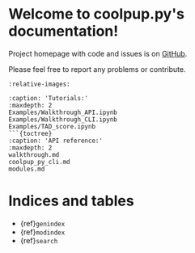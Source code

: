 # Welcome to coolpup.py's documentation!

Project homepage with code and issues is on [GitHub](https://github.com/open2c/coolpuppy).

Please feel free to report any problems or contribute.

```{include} ../../README.md
:relative-images:
```

```{toctree}
:caption: 'Tutorials:'
:maxdepth: 2
Examples/Walkthrough_API.ipynb
Examples/Walkthrough_CLI.ipynb
Examples/TAD_score.ipynb
```{toctree}
:caption: 'API reference:'
:maxdepth: 2
walkthrough.md
coolpup_py_cli.md
modules.md

```

# Indices and tables

- {ref}`genindex`
- {ref}`modindex`
- {ref}`search`
